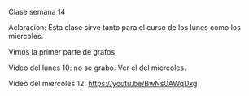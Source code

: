 Clase semana 14

Aclaracion: Esta clase sirve tanto para el curso de los lunes como los miercoles.

Vimos la primer parte de grafos

Video del lunes 10: no se grabo. Ver el del miercoles.

Video del miercoles 12: https://youtu.be/BwNs0AWqDxg

